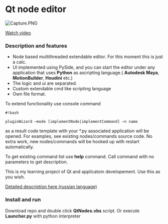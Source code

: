 # Qt node editor #


![Capture.PNG](https://bitbucket.org/repo/Radzbd/images/1417082001-Capture.PNG)

[Watch video](https://www.youtube.com/watch?v=HEP5E84O0mo)


### Description and features ###

* Node based multithreaded extendable editor. For this moment this is just a calc.
* UI implemented using PySide, and you can start the editor under any application that uses **Python** as ascripting language.( **Autodesk Maya**, **MotionBuilder**, **Houdini** etc.)
* The logic and ui are separated.
* Custom extendable cmd like scripting language
* Own file format.

To extend functionality use console command 
```
#!bash

pluginWizard ~mode [implementNode|implementCommand] ~n name
```
as a result code template  with your *.py associated application will be opened. For examples, see existing nodes/commands source code. No extra work, new nodes/commands will be hooked up with restart automatically.

To get existing command list use **help** command. Call command with no parameters to get description.

This is my learning project of Qt and applicatoin developement. Use this as you wish.

[Detailed description here (russian language)](http://ilgarlunin.blogspot.ru/2015/09/blog-post.html)

### Install and run ###

Download repo and double click **QtNodes.vbs** script. Or execute **Launcher.py** with python interpreter